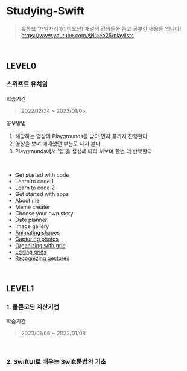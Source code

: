 # Studying-Swift
> 유튜브 '개발자리'(리이오님) 채널의 강의들을 듣고 공부한 내용들 입니다!  
https://www.youtube.com/@Leeo25/playlists  

<br>

## LEVEL0
### 스위프트 유치원
학습기간
> 2022/12/24 ~ 2023/01/05

공부방법
1. 해당하는 영상의 Playgrounds를 받아 먼저 끝까지 진행한다.
2. 영상을 보며 애매했던 부분도 다시 본다.
3. Playgrounds에서 '앱'을 생성해 따라 쳐보며 한번 더 반복한다.

<br>

- Get started with code
- Learn to code 1
- Learn to code 2
- Get started with apps
- About me 
- Meme creater
- Choose your own story
- Date planner
- Image gallery
- [Animating shapes](https://github.com/mosiccan/studying-swift/blob/main/LEVEL0/animating_shapes/animating_shapes.md)
- [Capturing photos](https://github.com/mosiccan/studying-swift/blob/main/LEVEL0/capturing_photo/capturing_photo.md)
- [Organizing with grid](https://github.com/mosiccan/studying-swift/blob/main/LEVEL0/organizing_with_grid/organizing_with_grid.md)
- [Editing grids](https://github.com/mosiccan/studying-swift/blob/main/LEVEL0/editing_grids/editing_grids.md)
- [Recognizing gestures](https://github.com/mosiccan/studying-swift/blob/main/LEVEL0/recognizing_gestures/recognizing_gestures.md)

<br>

## LEVEL1
### 1. 클론코딩 계산기앱

학습기간
> 2023/01/06 ~ 2023/01/08



<br>

### 2. SwiftUI로 배우는 Swift문법의 기초

<br>
